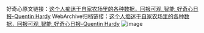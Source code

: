 好奇心原文链接：[这个人痴迷于自家农场里的各种数据，回报可观_智能_好奇心日报-Quentin Hardy](https://www.qdaily.com/articles/4027.html)
WebArchive归档链接：[这个人痴迷于自家农场里的各种数据，回报可观_智能_好奇心日报-Quentin Hardy](http://web.archive.org/web/20170524081710/http://www.qdaily.com:80/articles/4027.html)
![image](http://ww3.sinaimg.cn/large/007d5XDpgy1g3vdvc1g47j30u04lvqv5)